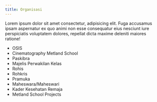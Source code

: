 ```yaml
---
title: Organisasi
---
```


Lorem ipsum dolor sit amet consectetur, adipisicing elit. Fuga accusamus
ipsam aspernatur ex quo animi non esse consequatur eius nesciunt iure
perspiciatis voluptatem dolores, repellat dicta maxime deleniti maiores
ratione!

- OSIS
- Cinematography Metland School
- Paskibra
- Majelis Perwakilan Kelas
- Rohis
- Rohkris
- Pramuka
- Maheswara/Maheswari
- Kader Kesehatan Remaja
- Metland School Projects
